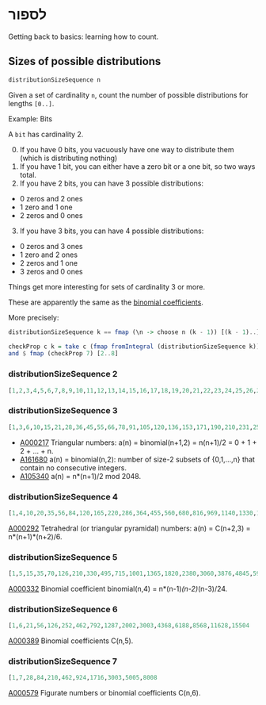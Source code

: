 # לספור
Getting back to basics: learning how to count.

## Sizes of possible distributions

```haskell
distributionSizeSequence n
```

Given a set of cardinality `n`, count the number of possible distributions for lengths `[0..]`.

Example: Bits

A `bit` has cardinality 2.

0. If you have 0 bits, you vacuously have one way to distribute them (which is distributing nothing)
1. If you have 1 bit, you can either have a zero bit or a one bit, so two ways total.
2. If you have 2 bits, you can have 3 possible distributions:
  * 0 zeros and 2 ones
  * 1 zero and 1 one
  * 2 zeros and 0 ones
3. If you have 3 bits, you can have 4 possible distributions:
  * 0 zeros and 3 ones
  * 1 zero and 2 ones
  * 2 zeros and 1 one
  * 3 zeros and 0 ones

Things get more interesting for sets of cardinality 3 or more.

These are apparently the same as the [binomial coefficients](https://en.wikipedia.org/wiki/Binomial_coefficient).

More precisely:
```haskell
distributionSizeSequence k == fmap (\n -> choose n (k - 1)) [(k - 1)..]

checkProp c k = take c (fmap fromIntegral (distributionSizeSequence k)) == take c (fmap (\n -> choose n (k - 1)) [(k - 1)..])
and $ fmap (checkProp 7) [2..8]
```

### distributionSizeSequence 2
```haskell
[1,2,3,4,5,6,7,8,9,10,11,12,13,14,15,16,17,18,19,20,21,22,23,24,25,26,27,28,29,30,31,32,33,34,35,36,37,38,39,40,41,42,43,44,45,46,47,48,49,50,51,52,53,54,55,56,57,58,59,60,61,62,63,64,65,66,67
```

### distributionSizeSequence 3
```haskell
[1,3,6,10,15,21,28,36,45,55,66,78,91,105,120,136,153,171,190,210,231,253,276,300,325,351,378,406,435,465,496,528,561,595,630,666,703,741,780,820,861,903,946,990,1035,1081,1128,1176,1225,1275,1326,1378
```
* [A000217](https://oeis.org/A000217)  Triangular numbers: a(n) = binomial(n+1,2) = n(n+1)/2 = 0 + 1 + 2 + ... + n.
* [A161680](https://oeis.org/A161680)  a(n) = binomial(n,2): number of size-2 subsets of {0,1,...,n} that contain no consecutive integers.
* [A105340](https://oeis.org/A105340)  a(n) = n*(n+1)/2 mod 2048.

### distributionSizeSequence 4
```haskell
[1,4,10,20,35,56,84,120,165,220,286,364,455,560,680,816,969,1140,1330,1540,1771,2024,2300,2600,2925,3276,3654,4060,4495,4960,5456
```
[A000292](https://oeis.org/A000292)  Tetrahedral (or triangular pyramidal) numbers: a(n) = C(n+2,3) = n*(n+1)*(n+2)/6.

### distributionSizeSequence 5
```haskell
[1,5,15,35,70,126,210,330,495,715,1001,1365,1820,2380,3060,3876,4845,5985,7315,8855
```
[A000332](https://oeis.org/A000332)  Binomial coefficient binomial(n,4) = n*(n-1)*(n-2)*(n-3)/24.

### distributionSizeSequence 6
```haskell
[1,6,21,56,126,252,462,792,1287,2002,3003,4368,6188,8568,11628,15504
```
[A000389](https://oeis.org/A000389)  Binomial coefficients C(n,5).

### distributionSizeSequence 7
```haskell
[1,7,28,84,210,462,924,1716,3003,5005,8008
```
[A000579](https://oeis.org/A000579)  Figurate numbers or binomial coefficients C(n,6).
